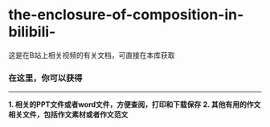 # the-enclosure-of-composition-in-bilibili-
这是在B站上相关视频的有关文档，可直接在本库获取
### 在这里，你可以获得
---
**1. 相关的PPT文件或者word文件，方便查阅，打印和下载保存**
**2. 其他有用的作文相关文件，包括作文素材或者作文范文**

